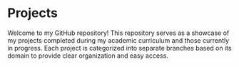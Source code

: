 # Projects
 Welcome to my GitHub repository! This repository serves as a showcase of my projects completed during my academic curriculum and those currently in progress. Each project is categorized into separate branches based on its domain to provide clear organization and easy access.
